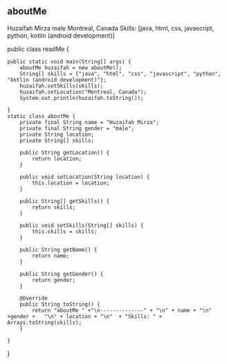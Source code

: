 

aboutMe 
--------------
Huzaifah Mirza
male
Montreal, Canada
Skills: [java, html, css, javascript, python, kotlin (android development)]

public class readMe {

	public static void main(String[] args) {
		aboutMe huzaifah = new aboutMe();
		String[] skills = {"java", "html", "css", "javascript", "python", "kotlin (android development)"};
		huzaifah.setSkills(skills);
		huzaifah.setLocation("Montreal, Canada");
		System.out.println(huzaifah.toString());

	}
	static class aboutMe {
		private final String name = "Huzaifah Mirza";
		private final String gender = "male";
		private String location;
		private String[] skills;

		public String getLocation() {
			return location;
		}

		public void setLocation(String location) {
			this.location = location;
		}

		public String[] getSkills() {
			return skills;
		}

		public void setSkills(String[] skills) {
			this.skills = skills;
		}

		public String getName() {
			return name;
		}

		public String getGender() {
			return gender;
		}

		@Override
		public String toString() {
			return "aboutMe " +"\n--------------" + "\n" + name + "\n" +gender +   "\n" + location + "\n"  + "Skills: " + Arrays.toString(skills);
		}

	}	

}

